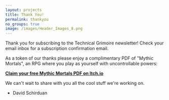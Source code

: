 ```yaml
---
layout: projects
title: Thank You!
permalink: thankyou
no_groups: true
image: /images/Header_Images_8.png
---
```


Thank you for subscribing to the Technical Grimoire newsletter! Check your email inbox for a subscription confirmation email.

As a token of our thanks please enjoy a complimentary PDF of "Mythic Mortals", an RPG where you play as yourself with uncontrollable powers:

[**Claim your free Mythic Mortals PDF on Itch.io**](https://technicalgrimoire.itch.io/mythic-mortals/download/qQGX1erwW7uWe3jRIBvmeKLGTJcmqKfZE_0YQRGI)

We can't wait to share with you all the cool stuff we're working on.

 - David Schirduan

